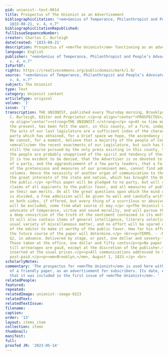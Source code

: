 ```yaml
---
pid: unionist--text-0014
title: Prospectus of The Unionist as an Advertisement
bibliographicCitation: "<em>Genius of Temperance, Philanthropist and People’s Advocate</em>
  1833-08-21, v. 4, n.7"
bibliographicCitationRepublished: 
fullIssueSequenceNumber: 
creator: Charles C. Burleigh
dateCreated: '1833-08-21'
description: Prospectus of <em>The Unionist</em> functioning as an advertisement
language: English
publisher: "<em>Genius of Temperance, Philanthropist and People’s Advocate</em> 1833-08-21,
  v. 4, n.7"
IsPartOf: 
rights: https://creativecommons.org/publicdomain/mark/1.0/
source: "<em>Genius of Temperance, Philanthropist and People’s Advocate</em> 1833-08-21,
  v. 4, n.7"
subject: The Unionist
type: Text
category: Unionist content
articleType: original
volume: '1'
issue: '1'
transcription: THE UNIONIST, published every Thursday morning, Brooklyn, Con. Charles
  C. Burleigh, Editor and Proprietor.</p><p align="center">PROSPECTUS</p> <p align="center">OF</p>
  <p align="center"><strong>THE UNIONIST.</strong></p> <p>At no time more than at
  the present, has been felt the want, in this county, of a firm, independent press.
  The acts of our last legislature are a sufficient index of the character of that
  party which has obtained, for a brief space we hope, the ascendancy in this State.
  We cannot, for a moment, believe that a majority of the people of Connecticut, approve
  <em>all</em> the recent enactments of our Legislature, but such has been and is
  still the course pursued by the only press existing in this county, that many of
  the people are probably unapprised of the spirit and tendency of their proceedings.
  It is too evident to be denied, that the Advertiser is so devoted to the policy
  of a party, and the aggrandizement of a few party leaders, that a fair discussion
  of the pretensions and measures of our prominent men, cannot find admission to its
  columns. Hence the necessity of another organ of communication to the public, on
  the great interests of the state and nation, which has brought the Unionist before
  the public.</p> <p>This paper will be pledged to no party, but will canvass the
  claims of all aspirants to the public favor, and all measures of public policy,
  on their own merits. On all the great questions upon which the mind of the community
  is divided, a free admission will be given to well and candidly written articles
  on both sides, if offered, but every thing of a scurrilous or abusive character
  will be excluded, come from what source it may.</p> <p>The Unionist will be the
  advocate of temperance, virtue and sound morality, and will pursue that course which
  a deep conviction of the truth of the sentiment contained in its motto points out.
  It will also contain items of general intelligence, literary selections and the
  usual variety of miscellaneous matter, and no effort will be spared on the part
  of the editor to make it worthy of the public favor. How far his efforts will succeed,
  the future course of the paper will determine.</p> <br><p>TERMS. - -Mail subscribers,
  $2, in advance. Delivered by stage, or post, one dollar and seventy-five cents.
  Those taken at the office, one dollar and fifty cents</p><p>No paper will be discontinued
  till arrearages are paid, except at the discretion of the publisher.</p><p>Advertisements
  inserted at the usual prices.</p><p>All communications addressed to the editor,
  post-paid.</p><p><em>Brooklyn,</em>, August 1, 1833.</p> <br>
scholarlyNotes: 
commentary: 'The prospectus for <em>The Unionist</em> is used here within the confines
  of a friendly paper, as an advertisement for subscribers. Its date, August 1, indicates
  that it was included in the first issue of <em>The Unionist</em>. '
relatedPeople: 
featured: 
repeated: 
relatedImage: unionist--image-0223
relatedText: 
relatedTextIssue: 
filename: 
caption: 
order: '13'
layout: items_item
collection: items
thumbnail: 
manifest: 
full: 
proofed JR: '2023-05-14'
---
```

